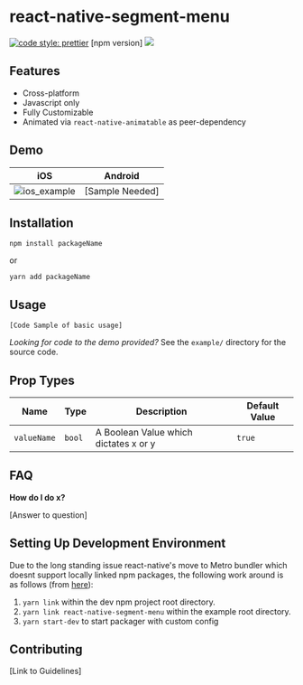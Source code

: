 # react-native-segment-menu

[![code style: prettier](https://img.shields.io/badge/code_style-prettier-ff69b4.svg?style=flat-square)](https://github.com/prettier/prettier)
[npm version]
![](https://img.shields.io/github/license/mashape/apistatus.svg?style=flat-square)

## Features

-   Cross-platform
-   Javascript only
-   Fully Customizable
-   Animated via `react-native-animatable` as peer-dependency

## Demo

| iOS                                                                                                                  | Android         |
| -------------------------------------------------------------------------------------------------------------------- | --------------- |
| ![ios_example](https://user-images.githubusercontent.com/16481834/50187198-fa7ef700-02e2-11e9-8689-bd9de08eff78.gif) | [Sample Needed] |

## Installation

```
npm install packageName
```

or

```
yarn add packageName
```

## Usage

```
[Code Sample of basic usage]
```

_Looking for code to the demo provided?_ See the `example/` directory for the source code.

## Prop Types

| Name        | Type   | Description                           | Default Value |
| ----------- | ------ | ------------------------------------- | ------------- |
| `valueName` | `bool` | A Boolean Value which dictates x or y | `true`        |

## FAQ

**How do I do x?**

[Answer to question]

## Setting Up Development Environment

Due to the long standing issue react-native's move to Metro bundler which doesnt support locally linked npm packages, the following work around is as follows (from [here](https://github.com/facebook/metro/issues/1#issuecomment-328140399)):

1. `yarn link` within the dev npm project root directory.
2. `yarn link react-native-segment-menu` within the example root directory.
3. `yarn start-dev` to start packager with custom config

## Contributing

[Link to Guidelines]
